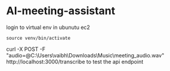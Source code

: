 ﻿# AI-meeting-assistant

 login to virtual env in ubunutu ec2

```
source venv/bin/activate
```

curl -X POST -F "audio=@C:\Users\vaibh\Downloads\Music\meeting_audio.wav" http://localhost:3000/transcribe to test the api endpoint
